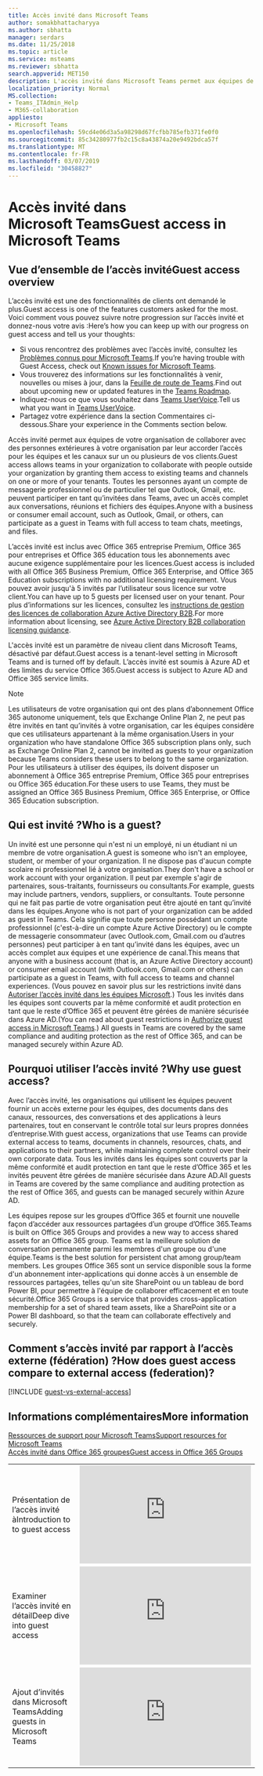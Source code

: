 ```yaml
---
title: Accès invité dans Microsoft Teams
author: somakbhattacharyya
ms.author: sbhatta
manager: serdars
ms.date: 11/25/2018
ms.topic: article
ms.service: msteams
ms.reviewer: sbhatta
search.appverid: MET150
description: L'accès invité dans Microsoft Teams permet aux équipes de votre organisation de collaborer avec des personnes extérieures en leur accordant l'accès aux équipes et aux canaux.
localization_priority: Normal
MS.collection:
- Teams_ITAdmin_Help
- M365-collaboration
appliesto:
- Microsoft Teams
ms.openlocfilehash: 59cd4e06d3a5a98298d67fcfbb785efb371fe0f0
ms.sourcegitcommit: 85c34280977fb2c15c8a43874a20e9492bdca57f
ms.translationtype: MT
ms.contentlocale: fr-FR
ms.lasthandoff: 03/07/2019
ms.locfileid: "30458827"
---
```

<a name="guest-access-in-microsoft-teams"></a><span data-ttu-id="fdd4f-103">Accès invité dans Microsoft Teams</span><span class="sxs-lookup"><span data-stu-id="fdd4f-103">Guest access in Microsoft Teams</span></span>
======================================

## <a name="guest-access-overview"></a><span data-ttu-id="fdd4f-104">Vue d’ensemble de l’accès invité</span><span class="sxs-lookup"><span data-stu-id="fdd4f-104">Guest access overview</span></span>

<span data-ttu-id="fdd4f-105">L’accès invité est une des fonctionnalités de clients ont demandé le plus.</span><span class="sxs-lookup"><span data-stu-id="fdd4f-105">Guest access is one of the features customers asked for the most.</span></span> <span data-ttu-id="fdd4f-106">Voici comment vous pouvez suivre notre progression sur l’accès invité et donnez-nous votre avis :</span><span class="sxs-lookup"><span data-stu-id="fdd4f-106">Here’s how you can keep up with our progress on guest access and tell us your thoughts:</span></span>

- <span data-ttu-id="fdd4f-107">Si vous rencontrez des problèmes avec l’accès invité, consultez les [Problèmes connus pour Microsoft Teams](Known-issues.md).</span><span class="sxs-lookup"><span data-stu-id="fdd4f-107">If you’re having trouble with Guest Access, check out [Known issues for Microsoft Teams](Known-issues.md).</span></span>
- <span data-ttu-id="fdd4f-108">Vous trouverez des informations sur les fonctionnalités à venir, nouvelles ou mises à jour, dans la [Feuille de route de Teams](https://aka.ms/teamsroadmap).</span><span class="sxs-lookup"><span data-stu-id="fdd4f-108">Find out about upcoming new or updated features in the [Teams Roadmap](https://aka.ms/teamsroadmap).</span></span>
- <span data-ttu-id="fdd4f-109">Indiquez-nous ce que vous souhaitez dans [Teams UserVoice](https://aka.ms/TeamsUserVoice).</span><span class="sxs-lookup"><span data-stu-id="fdd4f-109">Tell us what you want in  [Teams UserVoice](https://aka.ms/TeamsUserVoice).</span></span>
- <span data-ttu-id="fdd4f-110">Partagez votre expérience dans la section Commentaires ci-dessous.</span><span class="sxs-lookup"><span data-stu-id="fdd4f-110">Share your experience in the Comments section below.</span></span>

<span data-ttu-id="fdd4f-111">Accès invité permet aux équipes de votre organisation de collaborer avec des personnes extérieures à votre organisation par leur accorder l’accès pour les équipes et les canaux sur un ou plusieurs de vos clients.</span><span class="sxs-lookup"><span data-stu-id="fdd4f-111">Guest access allows teams in your organization to collaborate with people outside your organization by granting them access to existing teams and channels on one or more of your tenants.</span></span> <span data-ttu-id="fdd4f-112">Toutes les personnes ayant un compte de messagerie professionnel ou de particulier tel que Outlook, Gmail, etc. peuvent participer en tant qu’invitées dans Teams, avec un accès complet aux conversations, réunions et fichiers des équipes.</span><span class="sxs-lookup"><span data-stu-id="fdd4f-112">Anyone with a business or consumer email account, such as Outlook, Gmail, or others, can participate as a guest in Teams with full access to team chats, meetings, and files.</span></span>

<span data-ttu-id="fdd4f-113">L’accès invité est inclus avec Office 365 entreprise Premium, Office 365 pour entreprises et Office 365 éducation tous les abonnements avec aucune exigence supplémentaire pour les licences.</span><span class="sxs-lookup"><span data-stu-id="fdd4f-113">Guest access is included with all Office 365 Business Premium, Office 365 Enterprise, and Office 365 Education subscriptions with no additional licensing requirement.</span></span> <span data-ttu-id="fdd4f-114">Vous pouvez avoir jusqu'à 5 invités par l’utilisateur sous licence sur votre client.</span><span class="sxs-lookup"><span data-stu-id="fdd4f-114">You can have up to 5 guests per licensed user on your tenant.</span></span> <span data-ttu-id="fdd4f-115">Pour plus d’informations sur les licences, consultez les [instructions de gestion des licences de collaboration Azure Active Directory B2B](https://docs.microsoft.com/en-us/azure/active-directory/b2b/licensing-guidance).</span><span class="sxs-lookup"><span data-stu-id="fdd4f-115">For more information about licensing, see [Azure Active Directory B2B collaboration licensing guidance](https://docs.microsoft.com/en-us/azure/active-directory/b2b/licensing-guidance).</span></span> 

<span data-ttu-id="fdd4f-116">L'accès invité est un paramètre de niveau client dans Microsoft Teams, désactivé par défaut.</span><span class="sxs-lookup"><span data-stu-id="fdd4f-116">Guest access is a tenant-level setting in Microsoft Teams and is turned off by default.</span></span> <span data-ttu-id="fdd4f-117">L’accès invité est soumis à Azure AD et des limites du service Office 365.</span><span class="sxs-lookup"><span data-stu-id="fdd4f-117">Guest access is subject to Azure AD and Office 365 service limits.</span></span>

> [!NOTE]
> <span data-ttu-id="fdd4f-118">Les utilisateurs de votre organisation qui ont des plans d’abonnement Office 365 autonome uniquement, tels que Exchange Online Plan 2, ne peut pas être invités en tant qu’invités à votre organisation, car les équipes considère que ces utilisateurs appartenant à la même organisation.</span><span class="sxs-lookup"><span data-stu-id="fdd4f-118">Users in your organization who have standalone Office 365 subscription plans only, such as Exchange Online Plan 2, cannot be invited as guests to your organization because Teams considers these users to belong to the same organization.</span></span> <span data-ttu-id="fdd4f-119">Pour les utilisateurs à utiliser des équipes, ils doivent disposer un abonnement à Office 365 entreprise Premium, Office 365 pour entreprises ou Office 365 éducation.</span><span class="sxs-lookup"><span data-stu-id="fdd4f-119">For these users to use Teams, they must be assigned an Office 365 Business Premium, Office 365 Enterprise, or Office 365 Education subscription.</span></span> 

## <a name="who-is-a-guest"></a><span data-ttu-id="fdd4f-120">Qui est invité ?</span><span class="sxs-lookup"><span data-stu-id="fdd4f-120">Who is a guest?</span></span>

<span data-ttu-id="fdd4f-121">Un invité est une personne qui n'est ni un employé, ni un étudiant ni un membre de votre organisation.</span><span class="sxs-lookup"><span data-stu-id="fdd4f-121">A guest is someone who isn't an employee, student, or member of your organization.</span></span> <span data-ttu-id="fdd4f-122">Il ne dispose pas d'aucun compte scolaire ni professionnel lié à votre organisation.</span><span class="sxs-lookup"><span data-stu-id="fdd4f-122">They don't have a school or work account with your organization.</span></span> <span data-ttu-id="fdd4f-123">Il peut par exemple s'agir de partenaires, sous-traitants, fournisseurs ou consultants.</span><span class="sxs-lookup"><span data-stu-id="fdd4f-123">For example, guests may include partners, vendors, suppliers, or consultants.</span></span> <span data-ttu-id="fdd4f-124">Toute personne qui ne fait pas partie de votre organisation peut être ajouté en tant qu’invité dans les équipes.</span><span class="sxs-lookup"><span data-stu-id="fdd4f-124">Anyone who is not part of your organization can be added as guest in Teams.</span></span> <span data-ttu-id="fdd4f-125">Cela signifie que toute personne possédant un compte professionnel (c'est-à-dire un compte Azure Active Directory) ou le compte de messagerie consommateur (avec Outlook.com, Gmail.com ou d’autres personnes) peut participer à en tant qu’invité dans les équipes, avec un accès complet aux équipes et une expérience de canal.</span><span class="sxs-lookup"><span data-stu-id="fdd4f-125">This means that anyone with a business account (that is, an Azure Active Directory account) or consumer email account (with Outlook.com, Gmail.com or others) can participate as a guest in Teams, with full access to teams and channel experiences.</span></span> <span data-ttu-id="fdd4f-126">(Vous pouvez en savoir plus sur les restrictions invité dans [Autoriser l’accès invité dans les équipes Microsoft](teams-dependencies.md).) Tous les invités dans les équipes sont couverts par la même conformité et audit protection en tant que le reste d’Office 365 et peuvent être gérées de manière sécurisée dans Azure AD.</span><span class="sxs-lookup"><span data-stu-id="fdd4f-126">(You can read about guest restrictions in [Authorize guest access in Microsoft Teams](teams-dependencies.md).) All guests in Teams are covered by the same compliance and auditing protection as the rest of Office 365, and can be managed securely within Azure AD.</span></span>

## <a name="why-use-guest-access"></a><span data-ttu-id="fdd4f-127">Pourquoi utiliser l’accès invité ?</span><span class="sxs-lookup"><span data-stu-id="fdd4f-127">Why use guest access?</span></span>
      
<span data-ttu-id="fdd4f-128">Avec l’accès invité, les organisations qui utilisent les équipes peuvent fournir un accès externe pour les équipes, des documents dans des canaux, ressources, des conversations et des applications à leurs partenaires, tout en conservant le contrôle total sur leurs propres données d’entreprise.</span><span class="sxs-lookup"><span data-stu-id="fdd4f-128">With guest access, organizations that use Teams can provide external access to teams, documents in channels, resources, chats, and applications to their partners, while maintaining complete control over their own corporate data.</span></span> <span data-ttu-id="fdd4f-129">Tous les invités dans les équipes sont couverts par la même conformité et audit protection en tant que le reste d’Office 365 et les invités peuvent être gérées de manière sécurisée dans Azure AD.</span><span class="sxs-lookup"><span data-stu-id="fdd4f-129">All guests in Teams are covered by the same compliance and auditing protection as the rest of Office 365, and guests can be managed securely within Azure AD.</span></span>  

<span data-ttu-id="fdd4f-130">Les équipes repose sur les groupes d’Office 365 et fournit une nouvelle façon d’accéder aux ressources partagées d’un groupe d’Office 365.</span><span class="sxs-lookup"><span data-stu-id="fdd4f-130">Teams is built on Office 365 Groups and provides a new way to access shared assets for an Office 365 group.</span></span> <span data-ttu-id="fdd4f-131">Teams est la meilleure solution de conversation permanente parmi les membres d'un groupe ou d'une équipe.</span><span class="sxs-lookup"><span data-stu-id="fdd4f-131">Teams is the best solution for persistent chat among group/team members.</span></span> <span data-ttu-id="fdd4f-132">Les groupes Office 365 sont un service disponible sous la forme d'un abonnement inter-applications qui donne accès à un ensemble de ressources partagées, telles qu'un site SharePoint ou un tableau de bord Power BI, pour permettre à l'équipe de collaborer efficacement et en toute sécurité.</span><span class="sxs-lookup"><span data-stu-id="fdd4f-132">Office 365 Groups is a service that provides cross-application membership for a set of shared team assets, like a SharePoint site or a Power BI dashboard, so that the team can collaborate effectively and securely.</span></span> 

## <a name="how-does-guest-access-compare-to-external-access-federation"></a><span data-ttu-id="fdd4f-133">Comment s’accès invité par rapport à l’accès externe (fédération) ?</span><span class="sxs-lookup"><span data-stu-id="fdd4f-133">How does guest access compare to external access (federation)?</span></span>

[!INCLUDE [guest-vs-external-access](includes/guest-vs-external-access.md)]

## <a name="more-information"></a><span data-ttu-id="fdd4f-134">Informations complémentaires</span><span class="sxs-lookup"><span data-stu-id="fdd4f-134">More information</span></span>
    
[<span data-ttu-id="fdd4f-135">Ressources de support pour Microsoft Teams</span><span class="sxs-lookup"><span data-stu-id="fdd4f-135">Support resources for Microsoft Teams</span></span>](support-resources.md)  
[<span data-ttu-id="fdd4f-136">Accès invité dans Office 365 groupes</span><span class="sxs-lookup"><span data-stu-id="fdd4f-136">Guest access in Office 365 Groups</span></span>](https://support.office.com/en-us/article/guest-access-in-office-365-groups-bfc7a840-868f-4fd6-a390-f347bf51aff6?ui=en-US&rs=en-US&ad=US#bkmk_usepowershell&PickTab=FAQ) 
  
|  |  |
|---------|---------|
|<span data-ttu-id="fdd4f-137">Présentation de l’accès invité à</span><span class="sxs-lookup"><span data-stu-id="fdd4f-137">Introduction to to guest access</span></span>   | <iframe width="350" height="200" src="https://www.youtube.com/embed/D8DW2Urv5y8" frameborder="0" allowfullscreen></iframe>   |
|<span data-ttu-id="fdd4f-138">Examiner l’accès invité en détail</span><span class="sxs-lookup"><span data-stu-id="fdd4f-138">Deep dive into guest access</span></span>   | <iframe width="350" height="200" src="https://www.youtube.com/embed/vaJRRSjBxxY" frameborder="0" allowfullscreen></iframe>   |
| <span data-ttu-id="fdd4f-139">Ajout d’invités dans Microsoft Teams</span><span class="sxs-lookup"><span data-stu-id="fdd4f-139">Adding guests in Microsoft Teams</span></span>   | <iframe width="350" height="200" src="https://www.youtube.com/embed/1daMBDyBLZc" frameborder="0" allowfullscreen></iframe>   | 
    

